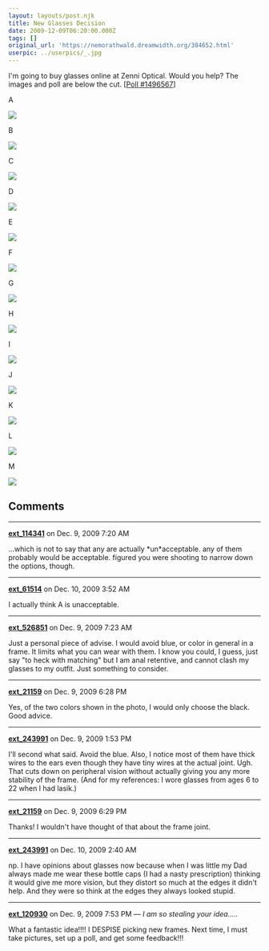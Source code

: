 ```yaml
---
layout: layouts/post.njk
title: New Glasses Decision
date: 2009-12-09T06:20:00.000Z
tags: []
original_url: 'https://nemorathwald.dreamwidth.org/304652.html'
userpic: ../userpics/_.jpg
---
```

I'm going to buy glasses online at Zenni Optical. Would you help? The images and poll are below the cut. \[[Poll #1496567](http://www.livejournal.com/poll/?id=1496567)\]

A

![](http://lh5.ggpht.com/_ENXtTKU9j1A/Sx87rqVnpVI/AAAAAAAAHcY/tZvLUCLgsmc/s800/d_6827.jpg)

B

![](http://lh5.ggpht.com/_ENXtTKU9j1A/Sx87r0Pa_MI/AAAAAAAAHcc/CRoQKv7Ef7g/s800/d_7810.jpg)

C

![](http://lh3.ggpht.com/_ENXtTKU9j1A/Sx87sCpTMeI/AAAAAAAAHcg/sohBmlOOZeg/s800/d_8473.jpg)

D

![](http://lh5.ggpht.com/_ENXtTKU9j1A/Sx87sUuUORI/AAAAAAAAHck/vPIczOEgTcI/s800/d_9694.jpg)

E

![](http://lh3.ggpht.com/_ENXtTKU9j1A/Sx87s8V0QcI/AAAAAAAAHco/nmNm9XTDlHk/s800/d_9695.jpg)

F

![](http://lh6.ggpht.com/_ENXtTKU9j1A/Sx870c6x-DI/AAAAAAAAHdE/eSbvMeqiKOc/s800/d_10275.jpg)

G

![](http://lh6.ggpht.com/_ENXtTKU9j1A/Sx870e9pz7I/AAAAAAAAHdI/wCLNQSnD4PU/s800/d_10333.jpg)

H

![](http://lh6.ggpht.com/_ENXtTKU9j1A/Sx870gGUsHI/AAAAAAAAHdM/dWSSLVjbo8Q/s800/d_10717.jpg)

I

![](http://lh5.ggpht.com/_ENXtTKU9j1A/Sx870r7DNHI/AAAAAAAAHdQ/SvaVO7mg-rs/s800/d_10867.jpg)

J

![](http://lh3.ggpht.com/_ENXtTKU9j1A/Sx870qph1MI/AAAAAAAAHdU/Q8jyMSaf-aA/s800/d_13354.jpg)

K

![](http://lh5.ggpht.com/_ENXtTKU9j1A/Sx874Zu8WfI/AAAAAAAAHds/9I03rL0yo0g/s800/d_13754.jpg)

L

![](http://lh6.ggpht.com/_ENXtTKU9j1A/Sx874sWch5I/AAAAAAAAHdw/WxraACbYdV0/s800/d_13755.jpg)

M

![](http://lh6.ggpht.com/_ENXtTKU9j1A/Sx8742g7LtI/AAAAAAAAHd0/sPAw4UHzaKA/s800/d_13993.jpg)

## Comments

---

**[ext_114341](https://www.dreamwidth.org/users/ext_114341)** on Dec. 9, 2009 7:20 AM

...which is not to say that any are actually \*un\*acceptable. any of them probably would be acceptable. figured you were shooting to narrow down the options, though.

---

**[ext_61514](https://www.dreamwidth.org/users/ext_61514)** on Dec. 10, 2009 3:52 AM

I actually think A is unacceptable.

---

**[ext_526851](https://www.dreamwidth.org/users/ext_526851)** on Dec. 9, 2009 7:23 AM

Just a personal piece of advise. I would avoid blue, or color in general in a frame. It limits what you can wear with them. I know you could, I guess, just say "to heck with matching" but I am anal retentive, and cannot clash my glasses to my outfit. Just something to consider.

---

**[ext_21159](https://www.dreamwidth.org/users/ext_21159)** on Dec. 9, 2009 6:28 PM

Yes, of the two colors shown in the photo, I would only choose the black. Good advice.

---

**[ext_243991](https://www.dreamwidth.org/users/ext_243991)** on Dec. 9, 2009 1:53 PM

I'll second what said. Avoid the blue. Also, I notice most of them have thick wires to the ears even though they have tiny wires at the actual joint. Ugh. That cuts down on peripheral vision without actually giving you any more stability of the frame. (And for my references: I wore glasses from ages 6 to 22 when I had lasik.)

---

**[ext_21159](https://www.dreamwidth.org/users/ext_21159)** on Dec. 9, 2009 6:29 PM

Thanks! I wouldn't have thought of that about the frame joint.

---

**[ext_243991](https://www.dreamwidth.org/users/ext_243991)** on Dec. 10, 2009 2:40 AM

np. I have opinions about glasses now because when I was little my Dad always made me wear these bottle caps (I had a nasty prescription) thinking it would give me more vision, but they distort so much at the edges it didn't help. And they were so think at the edges they always looked stupid.

---

**[ext_120930](https://www.dreamwidth.org/users/ext_120930)** on Dec. 9, 2009 7:53 PM — *I am so stealing your idea.....*

What a fantastic idea!!!! I DESPISE picking new frames. Next time, I must take pictures, set up a poll, and get some feedback!!!
